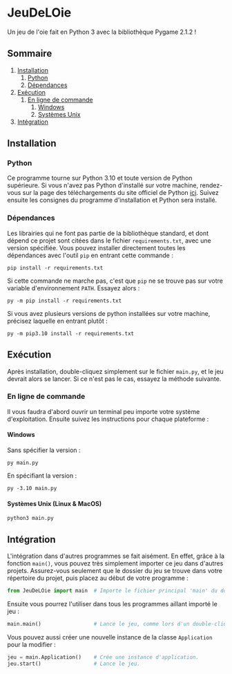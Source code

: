 # JeuDeLOie
Un jeu de l'oie fait en Python 3 avec la bibliothèque Pygame 2.1.2 !

## Sommaire

1. [Installation](#installation)
   1. [Python](#python)
   2. [Dépendances](#dépendances)
2. [Exécution](#exécution)
   1. [En ligne de commande](#en-ligne-de-commande)
      1. [Windows](#windows)
      2. [Systèmes Unix](#systmes-unix-linux--macos)
3. [Intégration](#intgration)

## Installation

### Python

Ce programme tourne sur Python 3.10 et toute version de Python supérieure.
Si vous n'avez pas Python d'installé sur votre machine, rendez-vous sur la page des téléchargements du site officiel
de Python [ici](https://www.python.org/downloads/).
Suivez ensuite les consignes du programme d'installation et Python sera installé.

### Dépendances
Les librairies qui ne font pas partie de la bibliothèque standard, et dont dépend ce projet sont citées dans le fichier
```requirements.txt```, avec une version spécifiée.
Vous pouvez installer directement toutes les dépendances avec l'outil ```pip``` en entrant cette commande :
````shell
pip install -r requirements.txt
````
Si cette commande ne marche pas, c'est que ```pip``` ne se trouve pas sur votre variable d'environnement ```PATH```.
Essayez alors :
````shell
py -m pip install -r requirements.txt
````
Si vous avez plusieurs versions de python installées sur votre machine, précisez laquelle en entrant plutôt :
````shell
py -m pip3.10 install -r requirements.txt
````

## Exécution
Après installation, double-cliquez simplement sur le fichier ```main.py```, et le jeu devrait alors se lancer.
Si ce n'est pas le cas, essayez la méthode suivante.

### En ligne de commande
Il vous faudra d'abord ouvrir un terminal peu importe votre système d'exploitation.
Ensuite suivez les instructions pour chaque plateforme :

#### Windows
Sans spécifier la version :
`````shell
py main.py
`````

En spécifiant la version :
````shell
py -3.10 main.py
````

#### Systèmes Unix (Linux & MacOS)
`````shell
python3 main.py
`````

## Intégration
L'intégration dans d'autres programmes se fait aisément. En effet, grâce à la fonction ```main()```, vous pouvez très
simplement importer ce jeu dans d'autres projets. Assurez-vous seulement que le dossier du jeu se trouve dans votre
répertoire du projet, puis placez au début de votre programme :
`````python
from JeuDeLOie import main  # Importe le fichier principal 'main' du dossier du jeu.
`````
Ensuite vous pourrez l'utiliser dans tous les programmes aillant importé le jeu :
````python
main.main()                 # Lance le jeu, comme lors d'un double-clique.
````
Vous pouvez aussi créer une nouvelle instance de la classe ```Application``` pour la modifier :
````python
jeu = main.Application()    # Crée une instance d'application.
jeu.start()                 # Lance le jeu.
````
